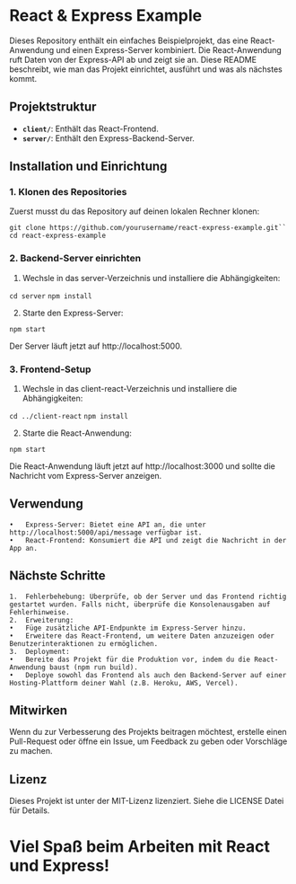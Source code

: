 # React & Express Example

Dieses Repository enthält ein einfaches Beispielprojekt, das eine React-Anwendung und einen Express-Server kombiniert. Die React-Anwendung ruft Daten von der Express-API ab und zeigt sie an. Diese README beschreibt, wie man das Projekt einrichtet, ausführt und was als nächstes kommt.

## Projektstruktur

- **`client/`**: Enthält das React-Frontend.
- **`server/`**: Enthält den Express-Backend-Server.

## Installation und Einrichtung

### 1. Klonen des Repositories

Zuerst musst du das Repository auf deinen lokalen Rechner klonen:

`git clone https://github.com/yourusername/react-express-example.git``
cd react-express-example`

### 2. Backend-Server einrichten 

1.	Wechsle in das server-Verzeichnis und installiere die Abhängigkeiten:

`cd server`
`npm install`

2.	Starte den Express-Server:

`npm start`

Der Server läuft jetzt auf http://localhost:5000.


### 3. Frontend-Setup

1. Wechsle in das client-react-Verzeichnis und installiere die Abhängigkeiten:

`cd ../client-react`
`npm install`

2.	Starte die React-Anwendung:

`npm start`

Die React-Anwendung läuft jetzt auf http://localhost:3000 und sollte die Nachricht vom Express-Server anzeigen.

## Verwendung

	•	Express-Server: Bietet eine API an, die unter http://localhost:5000/api/message verfügbar ist.
	•	React-Frontend: Konsumiert die API und zeigt die Nachricht in der App an.

## Nächste Schritte

	1.	Fehlerbehebung: Überprüfe, ob der Server und das Frontend richtig gestartet wurden. Falls nicht, überprüfe die Konsolenausgaben auf Fehlerhinweise.
	2.	Erweiterung:
	•	Füge zusätzliche API-Endpunkte im Express-Server hinzu.
	•	Erweitere das React-Frontend, um weitere Daten anzuzeigen oder Benutzerinteraktionen zu ermöglichen.
	3.	Deployment:
	•	Bereite das Projekt für die Produktion vor, indem du die React-Anwendung baust (npm run build).
	•	Deploye sowohl das Frontend als auch den Backend-Server auf einer Hosting-Plattform deiner Wahl (z.B. Heroku, AWS, Vercel).

## Mitwirken

Wenn du zur Verbesserung des Projekts beitragen möchtest, erstelle einen Pull-Request oder öffne ein Issue, um Feedback zu geben oder Vorschläge zu machen.

## Lizenz

Dieses Projekt ist unter der MIT-Lizenz lizenziert. Siehe die LICENSE Datei für Details.


# Viel Spaß beim Arbeiten mit React und Express!
